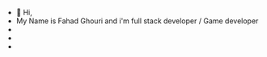 - 👋 Hi,
-  My Name is Fahad Ghouri and i'm full stack developer / Game developer
-
- 
-

<!---
Graphfied/Graphfied is a ✨ special ✨ repository because its `README.md` (this file) appears on your GitHub profile.
You can click the Preview link to take a look at your changes.
--->

